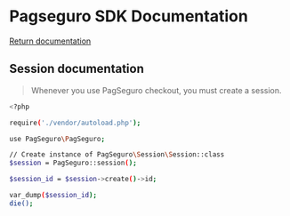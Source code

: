 # Pagseguro SDK Documentation

[Return documentation](https://github.com/life-code/pagseguro-sdk/blob/master/docs/README.md)

## Session documentation
> Whenever you use PagSeguro checkout, you must create a session.

```sh
<?php

require('./vendor/autoload.php');

use PagSeguro\PagSeguro;

// Create instance of PagSeguro\Session\Session::class
$session = PagSeguro::session();

$session_id = $session->create()->id;

var_dump($session_id);
die();
```
